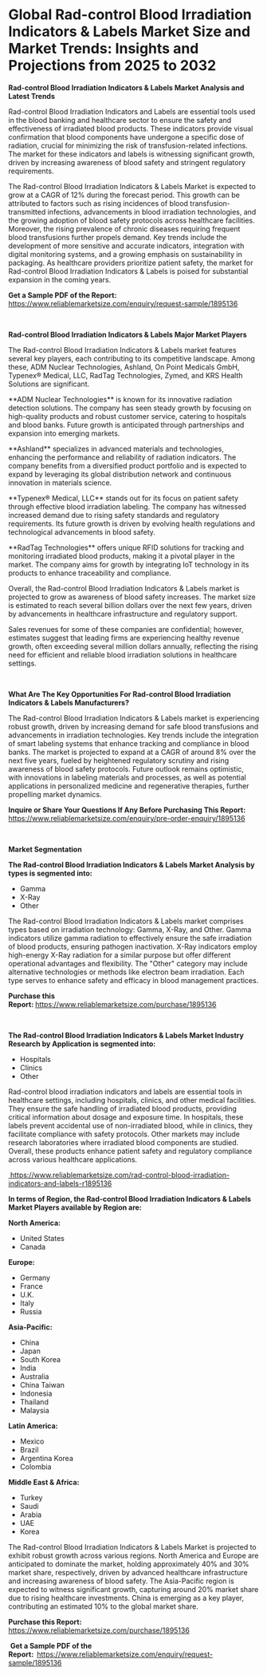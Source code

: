 <p><h1>Global Rad-control Blood Irradiation Indicators & Labels Market Size and Market Trends: Insights and Projections from 2025 to 2032</h1></p><p><strong>Rad-control Blood Irradiation Indicators & Labels Market Analysis and Latest Trends</strong></p>
<p><p>Rad-control Blood Irradiation Indicators and Labels are essential tools used in the blood banking and healthcare sector to ensure the safety and effectiveness of irradiated blood products. These indicators provide visual confirmation that blood components have undergone a specific dose of radiation, crucial for minimizing the risk of transfusion-related infections. The market for these indicators and labels is witnessing significant growth, driven by increasing awareness of blood safety and stringent regulatory requirements.</p><p>The Rad-control Blood Irradiation Indicators & Labels Market is expected to grow at a CAGR of 12% during the forecast period. This growth can be attributed to factors such as rising incidences of blood transfusion-transmitted infections, advancements in blood irradiation technologies, and the growing adoption of blood safety protocols across healthcare facilities. Moreover, the rising prevalence of chronic diseases requiring frequent blood transfusions further propels demand. Key trends include the development of more sensitive and accurate indicators, integration with digital monitoring systems, and a growing emphasis on sustainability in packaging. As healthcare providers prioritize patient safety, the market for Rad-control Blood Irradiation Indicators & Labels is poised for substantial expansion in the coming years.</p></p>
<p><strong>Get a Sample PDF of the Report:&nbsp;</strong> <a href="https://www.reliablemarketsize.com/enquiry/request-sample/1895136?utm_campaign=3183&utm_medium=2&utm_source=Github&utm_content=ia&utm_term=14042025&utm_id=rad-control-blood-irradiation-indicators-labels">https://www.reliablemarketsize.com/enquiry/request-sample/1895136</a></p>
<p>&nbsp;</p>
<p><strong>Rad-control Blood Irradiation Indicators & Labels Major Market Players</strong></p>
<p><p>The Rad-control Blood Irradiation Indicators & Labels market features several key players, each contributing to its competitive landscape. Among these, ADM Nuclear Technologies, Ashland, On Point Medicals GmbH, Typenex® Medical, LLC, RadTag Technologies, Zymed, and KRS Health Solutions are significant.</p><p>**ADM Nuclear Technologies** is known for its innovative radiation detection solutions. The company has seen steady growth by focusing on high-quality products and robust customer service, catering to hospitals and blood banks. Future growth is anticipated through partnerships and expansion into emerging markets.</p><p>**Ashland** specializes in advanced materials and technologies, enhancing the performance and reliability of radiation indicators. The company benefits from a diversified product portfolio and is expected to expand by leveraging its global distribution network and continuous innovation in materials science.</p><p>**Typenex® Medical, LLC** stands out for its focus on patient safety through effective blood irradiation labeling. The company has witnessed increased demand due to rising safety standards and regulatory requirements. Its future growth is driven by evolving health regulations and technological advancements in blood safety.</p><p>**RadTag Technologies** offers unique RFID solutions for tracking and monitoring irradiated blood products, making it a pivotal player in the market. The company aims for growth by integrating IoT technology in its products to enhance traceability and compliance.</p><p>Overall, the Rad-control Blood Irradiation Indicators & Labels market is projected to grow as awareness of blood safety increases. The market size is estimated to reach several billion dollars over the next few years, driven by advancements in healthcare infrastructure and regulatory support.</p><p>Sales revenues for some of these companies are confidential; however, estimates suggest that leading firms are experiencing healthy revenue growth, often exceeding several million dollars annually, reflecting the rising need for efficient and reliable blood irradiation solutions in healthcare settings.</p></p>
<p>&nbsp;</p>
<p><strong>What Are The Key Opportunities For Rad-control Blood Irradiation Indicators & Labels Manufacturers?</strong></p>
<p><p>The Rad-control Blood Irradiation Indicators & Labels market is experiencing robust growth, driven by increasing demand for safe blood transfusions and advancements in irradiation technologies. Key trends include the integration of smart labeling systems that enhance tracking and compliance in blood banks. The market is projected to expand at a CAGR of around 8% over the next five years, fueled by heightened regulatory scrutiny and rising awareness of blood safety protocols. Future outlook remains optimistic, with innovations in labeling materials and processes, as well as potential applications in personalized medicine and regenerative therapies, further propelling market dynamics.</p></p>
<p><strong>Inquire or Share Your Questions If Any Before Purchasing This Report:</strong> <a href="https://www.reliablemarketsize.com/enquiry/pre-order-enquiry/1895136?utm_campaign=3183&utm_medium=2&utm_source=Github&utm_content=ia&utm_term=14042025&utm_id=rad-control-blood-irradiation-indicators-labels">https://www.reliablemarketsize.com/enquiry/pre-order-enquiry/1895136</a></p>
<p>&nbsp;</p>
<p><strong>Market Segmentation</strong></p>
<p><strong>The Rad-control Blood Irradiation Indicators & Labels Market Analysis by types is segmented into:</strong></p>
<p><ul><li>Gamma</li><li>X-Ray</li><li>Other</li></ul></p>
<p><p>The Rad-control Blood Irradiation Indicators & Labels market comprises types based on irradiation technology: Gamma, X-Ray, and Other. Gamma indicators utilize gamma radiation to effectively ensure the safe irradiation of blood products, ensuring pathogen inactivation. X-Ray indicators employ high-energy X-Ray radiation for a similar purpose but offer different operational advantages and flexibility. The "Other" category may include alternative technologies or methods like electron beam irradiation. Each type serves to enhance safety and efficacy in blood management practices.</p></p>
<p><strong>Purchase this Report:&nbsp;</strong><a href="https://www.reliablemarketsize.com/purchase/1895136?utm_campaign=3183&utm_medium=2&utm_source=Github&utm_content=ia&utm_term=14042025&utm_id=rad-control-blood-irradiation-indicators-labels">https://www.reliablemarketsize.com/purchase/1895136</a></p>
<p>&nbsp;</p>
<p><strong>The Rad-control Blood Irradiation Indicators & Labels Market Industry Research by Application is segmented into:</strong></p>
<p><ul><li>Hospitals</li><li>Clinics</li><li>Other</li></ul></p>
<p><p>Rad-control blood irradiation indicators and labels are essential tools in healthcare settings, including hospitals, clinics, and other medical facilities. They ensure the safe handling of irradiated blood products, providing critical information about dosage and exposure time. In hospitals, these labels prevent accidental use of non-irradiated blood, while in clinics, they facilitate compliance with safety protocols. Other markets may include research laboratories where irradiated blood components are studied. Overall, these products enhance patient safety and regulatory compliance across various healthcare applications.</p></p>
<p><a href="https://www.reliablemarketsize.com/rad-control-blood-irradiation-indicators-and-labels-r1895136?utm_campaign=3183&utm_medium=2&utm_source=Github&utm_content=ia&utm_term=14042025&utm_id=rad-control-blood-irradiation-indicators-labels">&nbsp;https://www.reliablemarketsize.com/rad-control-blood-irradiation-indicators-and-labels-r1895136</a></p>
<p><strong>In terms of Region, the Rad-control Blood Irradiation Indicators & Labels Market Players available by Region are:</strong></p>
<p>
    <p> <strong> North America: </strong>
        <ul>
            <li>United States</li>
            <li>Canada</li>
        </ul>
        </p> 
    <p> <strong> Europe: </strong>
        <ul>
            <li>Germany</li>
            <li>France</li>
            <li>U.K.</li>
            <li>Italy</li>
            <li>Russia</li>
        </ul>
        </p> 
    <p> <strong> Asia-Pacific: </strong>
        <ul>
            <li>China</li>
            <li>Japan</li>
            <li>South Korea</li>
            <li>India</li>
            <li>Australia</li>
            <li>China Taiwan</li>
            <li>Indonesia</li>
            <li>Thailand</li>
            <li>Malaysia</li>
        </ul>
        </p> 
    <p> <strong> Latin America: </strong>
        <ul>
            <li>Mexico</li>
            <li>Brazil</li>
            <li>Argentina Korea</li>
            <li>Colombia</li>
        </ul>
        </p> 
    <p> <strong> Middle East & Africa: </strong>
        <ul>
            <li>Turkey</li>
            <li>Saudi</li>
            <li>Arabia</li>
            <li>UAE</li>
            <li>Korea</li>
        </ul>
    </p>
    </p>
<p><p>The Rad-control Blood Irradiation Indicators & Labels Market is projected to exhibit robust growth across various regions. North America and Europe are anticipated to dominate the market, holding approximately 40% and 30% market share, respectively, driven by advanced healthcare infrastructure and increasing awareness of blood safety. The Asia-Pacific region is expected to witness significant growth, capturing around 20% market share due to rising healthcare investments. China is emerging as a key player, contributing an estimated 10% to the global market share.</p></p>
<p><strong>Purchase this Report: </strong><a href="https://www.reliablemarketsize.com/purchase/1895136?utm_campaign=3183&utm_medium=2&utm_source=Github&utm_content=ia&utm_term=14042025&utm_id=rad-control-blood-irradiation-indicators-labels">https://www.reliablemarketsize.com/purchase/1895136</a></p>
<p>&nbsp;<strong>Get a Sample PDF of the Report:&nbsp;&nbsp;</strong><a href="https://www.reliablemarketsize.com/enquiry/request-sample/1895136?utm_campaign=3183&utm_medium=2&utm_source=Github&utm_content=ia&utm_term=14042025&utm_id=rad-control-blood-irradiation-indicators-labels">https://www.reliablemarketsize.com/enquiry/request-sample/1895136</a></p>
<p><strong></strong></p>
<p><p></p><p></p><p></p></p>